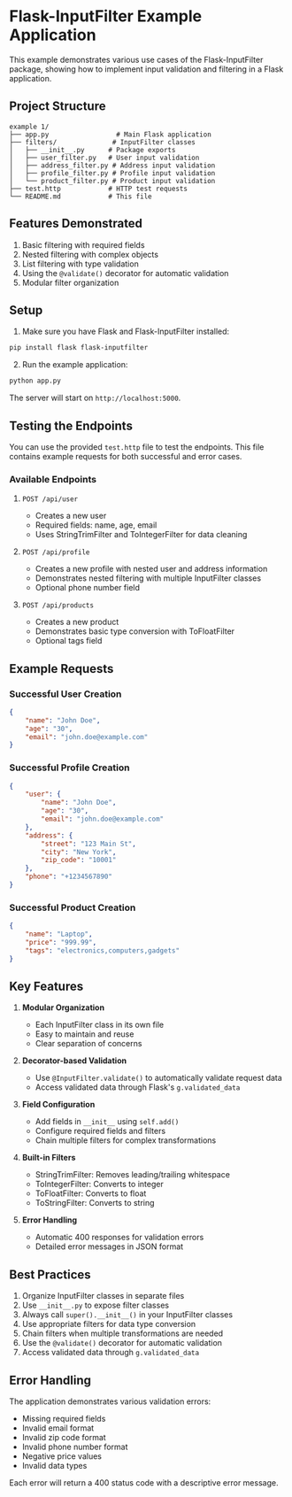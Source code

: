 # Flask-InputFilter Example Application

This example demonstrates various use cases of the Flask-InputFilter package, showing how to implement input validation and filtering in a Flask application.

## Project Structure

```
example 1/
├── app.py                 # Main Flask application
├── filters/              # InputFilter classes
│   ├── __init__.py      # Package exports
│   ├── user_filter.py   # User input validation
│   ├── address_filter.py # Address input validation
│   ├── profile_filter.py # Profile input validation
│   └── product_filter.py # Product input validation
├── test.http            # HTTP test requests
└── README.md            # This file
```

## Features Demonstrated

1. Basic filtering with required fields
2. Nested filtering with complex objects
3. List filtering with type validation
4. Using the `@validate()` decorator for automatic validation
5. Modular filter organization

## Setup

1. Make sure you have Flask and Flask-InputFilter installed:
```bash
pip install flask flask-inputfilter
```

2. Run the example application:
```bash
python app.py
```

The server will start on `http://localhost:5000`.

## Testing the Endpoints

You can use the provided `test.http` file to test the endpoints. This file contains example requests for both successful and error cases.

### Available Endpoints

1. `POST /api/user`
   - Creates a new user
   - Required fields: name, age, email
   - Uses StringTrimFilter and ToIntegerFilter for data cleaning

2. `POST /api/profile`
   - Creates a new profile with nested user and address information
   - Demonstrates nested filtering with multiple InputFilter classes
   - Optional phone number field

3. `POST /api/products`
   - Creates a new product
   - Demonstrates basic type conversion with ToFloatFilter
   - Optional tags field

## Example Requests

### Successful User Creation
```json
{
    "name": "John Doe",
    "age": "30",
    "email": "john.doe@example.com"
}
```

### Successful Profile Creation
```json
{
    "user": {
        "name": "John Doe",
        "age": "30",
        "email": "john.doe@example.com"
    },
    "address": {
        "street": "123 Main St",
        "city": "New York",
        "zip_code": "10001"
    },
    "phone": "+1234567890"
}
```

### Successful Product Creation
```json
{
    "name": "Laptop",
    "price": "999.99",
    "tags": "electronics,computers,gadgets"
}
```

## Key Features

1. **Modular Organization**
   - Each InputFilter class in its own file
   - Easy to maintain and reuse
   - Clear separation of concerns

2. **Decorator-based Validation**
   - Use `@InputFilter.validate()` to automatically validate request data
   - Access validated data through Flask's `g.validated_data`

3. **Field Configuration**
   - Add fields in `__init__` using `self.add()`
   - Configure required fields and filters
   - Chain multiple filters for complex transformations

4. **Built-in Filters**
   - StringTrimFilter: Removes leading/trailing whitespace
   - ToIntegerFilter: Converts to integer
   - ToFloatFilter: Converts to float
   - ToStringFilter: Converts to string

5. **Error Handling**
   - Automatic 400 responses for validation errors
   - Detailed error messages in JSON format

## Best Practices

1. Organize InputFilter classes in separate files
2. Use `__init__.py` to expose filter classes
3. Always call `super().__init__()` in your InputFilter classes
4. Use appropriate filters for data type conversion
5. Chain filters when multiple transformations are needed
6. Use the `@validate()` decorator for automatic validation
7. Access validated data through `g.validated_data`

## Error Handling

The application demonstrates various validation errors:
- Missing required fields
- Invalid email format
- Invalid zip code format
- Invalid phone number format
- Negative price values
- Invalid data types

Each error will return a 400 status code with a descriptive error message. 